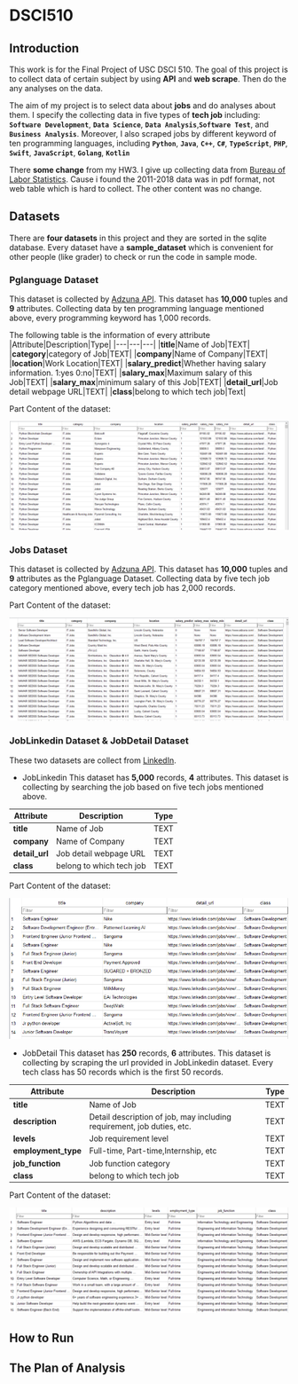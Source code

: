 # DSCI510

## Introduction
This work is for the Final Project of USC DSCI 510. The goal of this project is to collect data of certain subject by using **API** and **web scrape**. Then do the any analyses on the data.

The aim of my project is to select data about **jobs** and do analyses about them. I specify the collecting data in five types of **tech job** including:
**``Software Development``**, **``Data Science``**, **``Data Analysis``**,**``Software Test``**, and **``Business Analysis``**. Moreover, I also scraped jobs by different keyword of ten programming languages, including **``Python``**, **``Java``**, **``C++``**, **``C#``**, **``TypeScript``**, **``PHP``**, **``Swift``**, **``JavaScript``**, **``Golang``**, **``Kotlin``**


There **some change** from my HW3. I give up collecting data from [Bureau of Labor Statistics](https://www.bls.gov/ces/data/employment-and-earnings). Cause i found the 2011-2018 data was in pdf format, not web table which is hard to collect. The other content was no change.

## Datasets
There are **four datasets** in this project and they are sorted in the sqlite database. Every dataset have a **sample_dataset** which is convenient for other people (like grader) to check or run the code in sample mode.

### Pglanguage Dataset
This dataset is collected by [Adzuna API](https://developer.adzuna.com/). This dataset has **10,000** tuples and **9** attributes. Collecting data by ten programming language mentioned above, every programming keyword has 1,000 records.

The following table is the information of every attribute
|Attribute|Description|Type|
|---|---|---|
|**title**|Name of Job|TEXT|
|**category**|category of Job|TEXT|
|**company**|Name of Company|TEXT|
|**location**|Work Location|TEXT|
|**salary_predict**|Whether having salary information. 1:yes 0:no|TEXT|
|**salary_max**|Maximum salary of this Job|TEXT|
|**salary_max**|minimum salary of this Job|TEXT|
|**detail_url**|Job detail webpage URL|TEXT|
|**class**|belong to which tech job|Text|


Part Content of the dataset:

<img src="img/pg.png">


### Jobs Dataset
This dataset is collected by [Adzuna API](https://developer.adzuna.com/). This dataset has **10,000** tuples and **9** attributes as the Pglanguage Dataset. Collecting data by five tech job category mentioned above, every tech job has 2,000 records.

Part Content of the dataset:

<img src="img/job.png">

### JobLinkedin Dataset & JobDetail Dataset
These two datasets are collect from [LinkedIn](https://www.linkedin.com/jobs/search/?keywords=python&location=United%20States&trk=guest_job_search_jobs-search-bar_search-submit&redirect=false&position=1&pageNum=0&original_referer=).

- JobLinkedin
This dataset has **5,000** records, **4** attributes. This dataset is collecting by searching the job based on five tech jobs mentioned above.

<center>

|Attribute|Description|Type|
|---|---|---|
|**title**|Name of Job|TEXT|
|**company**|Name of Company|TEXT|
|**detail_url**|Job detail webpage URL|TEXT|
|**class**|belong to which tech job|TEXT|

</center>

Part Content of the dataset:

<img src="img/joblink.png">

- JobDetail
This dataset has **250** records, **6** attributes. This dataset is collecting by scraping the url provided in JobLinkedin dataset. Every tech class has 50 records which is the first 50 records.

<center>

|Attribute|Description|Type|
|---|---|---|
|**title**|Name of Job|TEXT|
|**description**|Detail description of job, may including requirement, job duties, etc.|TEXT|
|**levels**|Job requirement level|TEXT|
|**employment_type**|Full-time, Part-time,Internship, etc|TEXT|
|**job_function**|Job function category|TEXT|
|**class**|belong to which tech job|TEXT|

</center>

Part Content of the dataset:

<img src="img/jobdetail.png">


## How to Run



## The Plan of Analysis